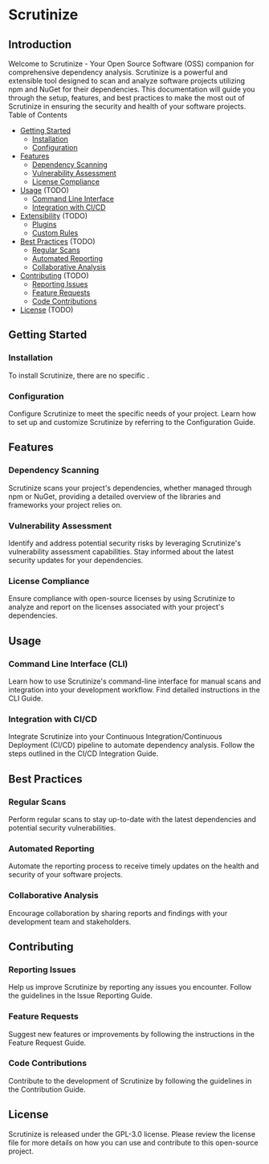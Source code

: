 # Scrutinize

## Introduction

Welcome to Scrutinize - Your Open Source Software (OSS) companion for comprehensive dependency analysis. Scrutinize is a powerful and extensible tool designed to scan and analyze software projects utilizing npm and NuGet for their dependencies. This documentation will guide you through the setup, features, and best practices to make the most out of Scrutinize in ensuring the security and health of your software projects.
Table of Contents

- [Getting Started](#getting-started)
  - [Installation](#installation)
  - [Configuration](#configuration)
- [Features](#features)
  - [Dependency Scanning](#dependency-sanning)
  - [Vulnerability Assessment](#vulnerability-assessment)
  - [License Compliance](#license-compliance)
- [Usage](#usage) (TODO)
  - [Command Line Interface](#command-line-interface)
  - [Integration with CI/CD](#integration-with-cicd)
- [Extensibility](#extensibility) (TODO)
  - [Plugins](#plugins)
  - [Custom Rules](#custom-rules)
- [Best Practices](#best-practices) (TODO)
  - [Regular Scans](#regular-scans)
  - [Automated Reporting](#automated-reporting)
  - [Collaborative Analysis](#collaborative-analysis)
- [Contributing](#contributing) (TODO)
  - [Reporting Issues](#reporting-issues)
  - [Feature Requests](#feature-requests)
  - [Code Contributions](#code-contributions)
- [License](#license) (TODO)

## Getting Started

### Installation

To install Scrutinize, there are no specific .

### Configuration

Configure Scrutinize to meet the specific needs of your project. Learn how to set up and customize Scrutinize by referring to the Configuration Guide.

## Features

### Dependency Scanning

Scrutinize scans your project's dependencies, whether managed through npm or NuGet, providing a detailed overview of the libraries and frameworks your project relies on.

### Vulnerability Assessment

Identify and address potential security risks by leveraging Scrutinize's vulnerability assessment capabilities. Stay informed about the latest security updates for your dependencies.

### License Compliance

Ensure compliance with open-source licenses by using Scrutinize to analyze and report on the licenses associated with your project's dependencies.

## Usage

### Command Line Interface (CLI)

Learn how to use Scrutinize's command-line interface for manual scans and integration into your development workflow. Find detailed instructions in the CLI Guide.

### Integration with CI/CD

Integrate Scrutinize into your Continuous Integration/Continuous Deployment (CI/CD) pipeline to automate dependency analysis. Follow the steps outlined in the CI/CD Integration Guide.

## Best Practices

### Regular Scans

Perform regular scans to stay up-to-date with the latest dependencies and potential security vulnerabilities.

### Automated Reporting

Automate the reporting process to receive timely updates on the health and security of your software projects.

### Collaborative Analysis

Encourage collaboration by sharing reports and findings with your development team and stakeholders.

## Contributing

### Reporting Issues

Help us improve Scrutinize by reporting any issues you encounter. Follow the guidelines in the Issue Reporting Guide.

### Feature Requests

Suggest new features or improvements by following the instructions in the Feature Request Guide.

### Code Contributions

Contribute to the development of Scrutinize by following the guidelines in the Contribution Guide.

## License

Scrutinize is released under the GPL-3.0 license. Please review the license file for more details on how you can use and contribute to this open-source project.